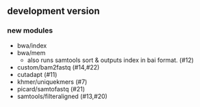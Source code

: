 ## development version

### new modules

- bwa/index
- bwa/mem
  - also runs samtools sort & outputs index in bai format. (#12)
- custom/bam2fastq (#14,#22)
- cutadapt (#11)
- khmer/uniquekmers (#7)
- picard/samtofastq (#21)
- samtools/filteraligned (#13,#20)
